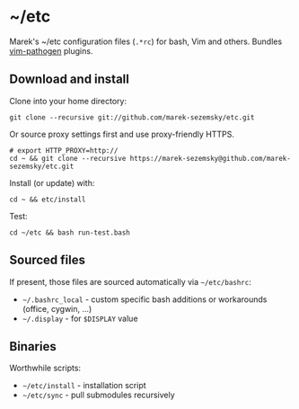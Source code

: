 ~/etc
=====

Marek's ~/etc configuration files (`.*rc`) for bash, Vim and others. Bundles [vim-pathogen](https://github.com/tpope/vim-pathogen) plugins.


Download and install
--------------------

Clone into your home directory:

    git clone --recursive git://github.com/marek-sezemsky/etc.git

Or source proxy settings first and use proxy-friendly HTTPS.

    # export HTTP_PROXY=http://
    cd ~ && git clone --recursive https://marek-sezemsky@github.com/marek-sezemsky/etc.git

Install (or update) with:

    cd ~ && etc/install

Test:

    cd ~/etc && bash run-test.bash


Sourced files
-------------

If present, those files are sourced automatically via `~/etc/bashrc`:

* `~/.bashrc_local` - custom specific bash additions or workarounds (office, cygwin, ...)
* `~/.display` - for `$DISPLAY` value


Binaries
--------

Worthwhile scripts:

* `~/etc/install` - installation script
* `~/etc/sync` - pull submodules recursively


